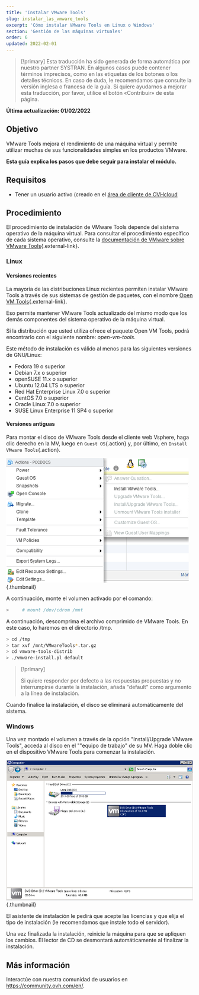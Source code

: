 ```yaml
---
title: 'Instalar VMware Tools'
slug: instalar_las_vmware_tools
excerpt: 'Cómo instalar VMware Tools en Linux o Windows'
section: 'Gestión de las máquinas virtuales'
order: 6
updated: 2022-02-01
---
```


> [!primary]
> Esta traducción ha sido generada de forma automática por nuestro partner SYSTRAN. En algunos casos puede contener términos imprecisos, como en las etiquetas de los botones o los detalles técnicos. En caso de duda, le recomendamos que consulte la versión inglesa o francesa de la guía. Si quiere ayudarnos a mejorar esta traducción, por favor, utilice el botón «Contribuir» de esta página.
> 

**Última actualización: 01/02/2022**

## Objetivo

VMware Tools mejora el rendimiento de una máquina virtual y permite utilizar muchas de sus funcionalidades simples en los productos VMware.

**Esta guía explica los pasos que debe seguir para instalar el módulo.**

## Requisitos

- Tener un usuario activo (creado en el [área de cliente de OVHcloud](https://ca.ovh.com/auth/?action=gotomanager&from=https://www.ovh.com/world/&ovhSubsidiary=ws)

## Procedimiento

El procedimiento de instalación de VMware Tools depende del sistema operativo de la máquina virtual. Para consultar el procedimiento específico de cada sistema operativo, consulte la [documentación de VMware sobre VMware Tools](https://kb.vmware.com/s/article/1014294){.external-link}.

### Linux

#### Versiones recientes

La mayoría de las distribuciones Linux recientes permiten instalar VMware Tools a través de sus sistemas de gestión de paquetes, con el nombre [Open VM Tools](https://kb.vmware.com/s/article/2073803){.external-link}.

Eso permite mantener VMware Tools actualizado del mismo modo que los demás componentes del sistema operativo de la máquina virtual. 

Si la distribución que usted utiliza ofrece el paquete Open VM Tools, podrá encontrarlo con el siguiente nombre: *open-vm-tools*.


Este método de instalación es válido al menos para las siguientes versiones de GNU/Linux:

- Fedora 19 o superior
- Debian 7.x o superior
- openSUSE 11.x o superior
- Ubuntu 12.04 LTS o superior
- Red Hat Enterprise Linux 7.0 o superior
- CentOS 7.0 o superior
- Oracle Linux 7.0 o superior
- SUSE Linux Enterprise 11 SP4 o superior

#### Versiones antiguas

Para montar el disco de VMware Tools desde el cliente web Vsphere, haga clic derecho en la MV, luego en `Guest OS`{.action} y, por último, en `Install VMware Tools`{.action}.

![installer VMware Tools](images/tools.png){.thumbnail}

A continuación, monte el volumen activado por el comando:

```sh
>     # mount /dev/cdrom /mnt
```

A continuación, descomprima el archivo comprimido de VMware Tools. En este caso, lo haremos en el directorio /tmp.

```sh
> cd /tmp 
> tar xvf /mnt/VMwareTools*.tar.gz
> cd vmware-tools-distrib
> ./vmware-install.pl default
```

> [!primary]
>
> Si quiere responder por defecto a las respuestas propuestas y no interrumpirse durante la instalación, añada "default" como argumento a la línea de instalación.
> 

Cuando finalice la instalación, el disco se eliminará automáticamente del sistema.

### Windows

Una vez montado el volumen a través de la opción "Install/Upgrade VMware Tools", acceda al disco en el ""equipo de trabajo" de su MV. Haga doble clic en el dispositivo VMware Tools para comenzar la instalación.

![VMware tools windows](images/windows.jpg){.thumbnail}

El asistente de instalación le pedirá que acepte las licencias y que elija el tipo de instalación (le recomendamos que instale todo el servidor).

Una vez finalizada la instalación, reinicie la máquina para que se apliquen los cambios. El lector de CD se desmontará automáticamente al finalizar la instalación.

## Más información

Interactúe con nuestra comunidad de usuarios en <https://community.ovh.com/en/>.
